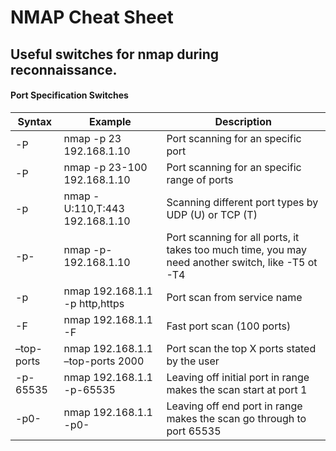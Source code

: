 # NMAP Cheat Sheet

## Useful switches for nmap during reconnaissance. 

#### Port Specification Switches

Syntax          | Example                | Description
--------------- | ---------------------- | ------------
-P | nmap -p 23 192.168.1.10 | Port scanning for an specific port
-P | nmap -p 23-100 192.168.1.10 | Port scanning for an specific range of ports 
-p | nmap -U:110,T:443 192.168.1.10 | Scanning different port types by UDP (U) or TCP (T)
-p- | nmap -p- 192.168.1.10 | Port scanning for all ports, it takes too much time, you may need another switch, like -T5 ot -T4
-p	| nmap 192.168.1.1 -p http,https	| Port scan from service name
-F | nmap 192.168.1.1 -F	| Fast port scan (100 ports)
–top-ports | nmap 192.168.1.1 –top-ports 2000	| Port scan the top X ports stated by the user
-p-65535 | nmap 192.168.1.1 -p-65535	| Leaving off initial port in range makes the scan start at port 1
-p0-	| nmap 192.168.1.1 -p0-	| Leaving off end port in range makes the scan go through to port 65535

